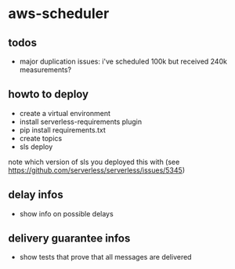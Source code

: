 # aws-scheduler

## todos
- major duplication issues: i've scheduled 100k but received 240k measurements?


## howto to deploy
- create a virtual environment
- install serverless-requirements plugin
- pip install requirements.txt
- create topics
- sls deploy

note which version of sls you deployed this with (see https://github.com/serverless/serverless/issues/5345)

## delay infos
- show info on possible delays

## delivery guarantee infos
- show tests that prove that all messages are delivered
